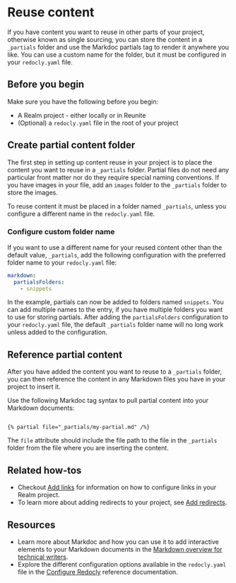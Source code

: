 # Reuse content

If you have content you want to reuse in other parts of your project, otherwise known as single sourcing, you can store the content in a `_partials` folder and use the Markdoc partials tag to render it anywhere you like.
You can use a custom name for the folder, but it must be configured in your `redocly.yaml` file.

## Before you begin

Make sure you have the following before you begin:

- A Realm project - either locally or in Reunite
- (Optional) a `redocly.yaml` file in the root of your project

## Create partial content folder

The first step in setting up content reuse in your project is to place the content you want to reuse in a `_partials` folder.
Partial files do not need any particular front matter nor do they require special naming conventions.
If you have images in your file, add an `images` folder to the `_partials` folder to store the images.

To reuse content it must be placed in a folder named `_partials`, unless you configure a different name in the `redocly.yaml` file.

### Configure custom folder name

If you want to use a different name for your reused content other than the default value, `_partials`, add the following configuration with the preferred folder name to your `redocly.yaml` file:

```yaml
markdown:
  partialsFolders:
    - snippets
```

In the example, partials can now be added to folders named `snippets`.
You can add multiple names to the entry, if you have multiple folders you want to use for storing partials.
After adding the `partialsFolders` configuration to your `redocly.yaml` file, the default `_partials` folder name will no long work unless added to the configuration.

## Reference partial content

After you have added the content you want to reuse to a `_partials` folder, you can then reference the content in any Markdown files you have in your project to insert it.

Use the following Markdoc tag syntax to pull partial content into your Markdown documents:

```markdoc {% process=false %}

{% partial file="_partials/my-partial.md" /%}

```

The `file` attribute should include the file path to the file in the `_partials` folder from the file where you are inserting the content.

## Related how-tos

- Checkout [Add links](./links.md) for information on how to configure links in your Realm project.
- To learn more about adding redirects to your project, see [Add redirects](./add-redirects.md).

## Resources

- Learn more about Markdoc and how you can use it to add interactive elements to your Markdown documents in the [Markdown overview for technical writers](https://redocly.com/docs/learn-markdoc/).
- Explore the different configuration options available in the `redocly.yaml` file in the [Configure Redocly](../../config/index.md) reference documentation.
